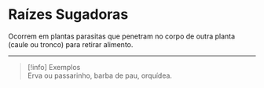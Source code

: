 # Raízes Sugadoras

Ocorrem em plantas parasitas que penetram no corpo de outra planta (caule ou tronco) para retirar alimento.

---

> [!info] Exemplos
> <br>
> Erva ou passarinho, barba de pau, orquídea.
